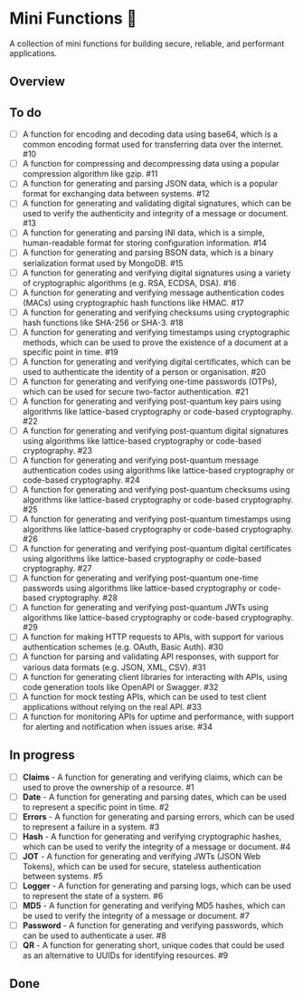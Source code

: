# Mini Functions 🦀

A collection of mini functions for building secure, reliable, and performant applications.

## Overview

## To do

- [ ] A function for encoding and decoding data using base64, which is a common encoding format used for transferring data over the internet. #10
- [ ] A function for compressing and decompressing data using a popular compression algorithm like gzip. #11
- [ ] A function for generating and parsing JSON data, which is a popular format for exchanging data between systems. #12
- [ ] A function for generating and validating digital signatures, which can be used to verify the authenticity and integrity of a message or document. #13
- [ ] A function for generating and parsing INI data, which is a simple, human-readable format for storing configuration information. #14
- [ ] A function for generating and parsing BSON data, which is a binary serialization format used by MongoDB. #15
- [ ] A function for generating and verifying digital signatures using a variety of cryptographic algorithms (e.g. RSA, ECDSA, DSA). #16
- [ ] A function for generating and verifying message authentication codes (MACs) using cryptographic hash functions like HMAC. #17
- [ ] A function for generating and verifying checksums using cryptographic hash functions like SHA-256 or SHA-3. #18
- [ ] A function for generating and verifying timestamps using cryptographic methods, which can be used to prove the existence of a document at a specific point in time. #19
- [ ] A function for generating and verifying digital certificates, which can be used to authenticate the identity of a person or organisation. #20
- [ ] A function for generating and verifying one-time passwords (OTPs), which can be used for secure two-factor authentication. #21
- [ ] A function for generating and verifying post-quantum key pairs using algorithms like lattice-based cryptography or code-based cryptography. #22
- [ ] A function for generating and verifying post-quantum digital signatures using algorithms like lattice-based cryptography or code-based cryptography. #23
- [ ] A function for generating and verifying post-quantum message authentication codes using algorithms like lattice-based cryptography or code-based cryptography. #24
- [ ] A function for generating and verifying post-quantum checksums using algorithms like lattice-based cryptography or code-based cryptography. #25
- [ ] A function for generating and verifying post-quantum timestamps using algorithms like lattice-based cryptography or code-based cryptography. #26
- [ ] A function for generating and verifying post-quantum digital certificates using algorithms like lattice-based cryptography or code-based cryptography. #27
- [ ] A function for generating and verifying post-quantum one-time passwords using algorithms like lattice-based cryptography or code-based cryptography. #28
- [ ] A function for generating and verifying post-quantum JWTs using algorithms like lattice-based cryptography or code-based cryptography. #29
- [ ] A function for making HTTP requests to APIs, with support for various authentication schemes (e.g. OAuth, Basic Auth). #30
- [ ] A function for parsing and validating API responses, with support for various data formats (e.g. JSON, XML, CSV). #31
- [ ] A function for generating client libraries for interacting with APIs, using code generation tools like OpenAPI or Swagger. #32
- [ ] A function for mock testing APIs, which can be used to test client applications without relying on the real API. #33
- [ ] A function for monitoring APIs for uptime and performance, with support for alerting and notification when issues arise. #34

## In progress

- [ ] **Claims** - A function for generating and verifying claims, which can be used to prove the ownership of a resource. #1
- [ ] **Date** - A function for generating and parsing dates, which can be used to represent a specific point in time. #2
- [ ] **Errors** - A function for generating and parsing errors, which can be used to represent a failure in a system. #3
- [ ] **Hash** - A function for generating and verifying cryptographic hashes, which can be used to verify the integrity of a message or document. #4
- [ ] **JOT** - A function for generating and verifying JWTs (JSON Web Tokens), which can be used for secure, stateless authentication between systems. #5
- [ ] **Logger** - A function for generating and parsing logs, which can be used to represent the state of a system. #6
- [ ] **MD5** - A function for generating and verifying MD5 hashes, which can be used to verify the integrity of a message or document. #7
- [ ] **Password** - A function for generating and verifying passwords, which can be used to authenticate a user. #8
- [ ] **QR** - A function for generating short, unique codes that could be used as an alternative to UUIDs for identifying resources. #9

## Done

